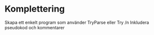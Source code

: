 # Komplettering
Skapa ett enkelt program som använder TryParse eller Try /n
Inkludera pseudokod och kommentarer
